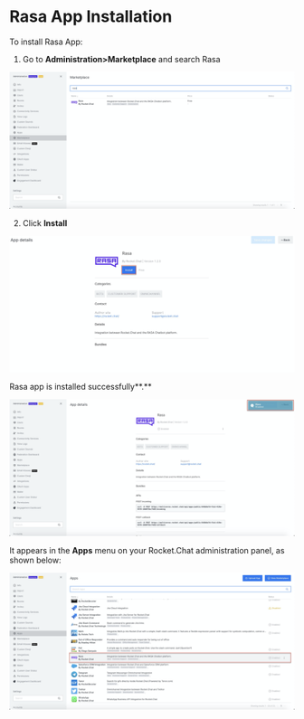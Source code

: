 # Rasa App Installation

To install Rasa App:

1. Go to **Administration&gt;Marketplace** and search Rasa

![](../../../../.gitbook/assets/image%20%28468%29.png)

2. Click **Install**

![](../../../../.gitbook/assets/image%20%28469%29.png)

Rasa app is installed successfully**.**

![](../../../../.gitbook/assets/image%20%28460%29.png)

It appears in the **Apps** menu on your Rocket.Chat administration panel, as shown below:

![](../../../../.gitbook/assets/image%20%28470%29.png)

